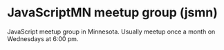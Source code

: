 # JavaScriptMN meetup group (jsmn)

JavaScript meetup group in Minnesota. Usually meetup once a month on Wednesdays at 6:00 pm.
